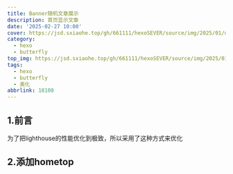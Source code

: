 ```yaml
---
title: Banner随机文章展示
description: 首页显示文章
date: '2025-02-27 10:00'
cover: https://jsd.sxiaohe.top/gh/661111/hexoSEVER/source/img/2025/01/daohanglan/cover.avif
category:
  - hexo
  - butterfly
top_img: https://jsd.sxiaohe.top/gh/661111/hexoSEVER/source/img/2025/01/daohanglan/cover.avif
tags:
  - hexo
  - butterfly
  - 美化
abbrlink: 18108
---
```

## 1.前言
为了把lighthouse的性能优化到极致，所以采用了这种方式来优化

## 2.添加hometop